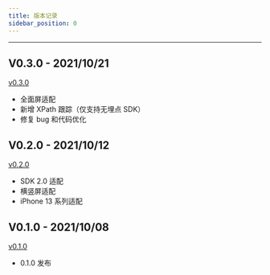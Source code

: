 ```yaml
---
title: 版本记录
sidebar_position: 0
---
```

-----

## V0.3.0 - 2021/10/21

[v0.3.0](https://github.com/growingio/growingio-sdk-ios-toolskit/compare/0.2.0...0.3.0) 

* 全面屏适配
* 新增 XPath 跟踪（仅支持无埋点 SDK）
* 修复 bug 和代码优化



## V0.2.0 - 2021/10/12

[v0.2.0](https://github.com/growingio/growingio-sdk-ios-toolskit/compare/0.1.0...0.2.0) 

* SDK 2.0 适配
* 横竖屏适配
* iPhone 13 系列适配



## V0.1.0 - 2021/10/08

[v0.1.0](https://github.com/growingio/growingio-sdk-ios-toolskit/releases/tag/0.1.0) 

* 0.1.0 发布

  
